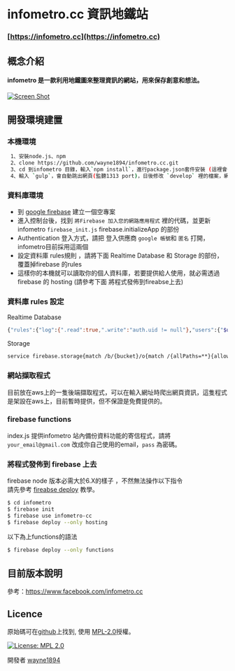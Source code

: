 # infometro.cc 資訊地鐵站
### [https://infometro.cc](https://infometro.cc)
## 概念介紹
#### infometro 是一款利用地鐵圖來整理資訊的網站，用來保存創意和想法。
[![Screen Shot](https://infometro.cc/src/static/images/s3/LHXNGI0XjP.gif)](https://infometro.cc)

## 開發環境建置
### 本機環境

```sh
 1、安裝node.js、npm
 2、clone https://github.com/wayne1894/infometro.cc.git
 3、cd 到infometro 目錄，輸入`npm install`，進行package.json套件安裝 (這裡會一併安裝gulp.js)
 4、輸入 `gulp`，會自動跳出網頁(監聽1313 port)，日後修改 `develop` 裡的檔案，網頁會重新整理，並將檔案build 到 public
```

### 資料庫環境
* 到 [google firebase](https://firebase.google.com/) 建立一個空專案
* 進入控制台後，找到 `將Firebase 加入您的網路應用程式` 裡的代碼，並更新 infometro `firebase_init.js` firebase.initializeApp 的部份
* Authentication 登入方式，請把 登入供應商 `google 帳號`和 `匿名` 打開，infometro目前採用這兩個
* 設定資料庫 rules規則 ，請將下面 Realtime Database 和 Storage 的部份，覆蓋掉firebase 的rules
* 這樣你的本機就可以讀取你的個人資料庫，若要提供給人使用，就必需透過 firebase 的 hosting (請參考下面 將程式發佈到fireabse上去)

### 資料庫 rules 設定

Realtime Database

```bash
{"rules":{"log":{".read":true,".write":"auth.uid != null"},"users":{"$uid":{".read":true,".write":"!data.exists() || auth.uid === $uid || auth.uid === 'test_uid'"}},"users_data":{"$uid":{".read":"auth.uid === $uid || auth.uid === 'lVAHfyuy4gN4UmiJ7WMYtIwKDts2'",".write":"!data.exists() || auth.uid === $uid || auth.uid === 'test_uid'"}},"info":{"$line":{"root":{".read":true,".write":"!data.exists() || data.parent().child('root').val().contains(auth.uid) || auth.uid === 'test_uid'"},"metro":{".read":"data.parent().child('root').val().contains(auth.uid) || auth.uid === 'test_uid'",".write":"data.parent().child('root').val().contains(auth.uid) || auth.uid === 'test_uid'"}}},"blueprint":{"$uid":{".read":"auth.uid === $uid || auth.uid === 'test_uid'",".write":"auth.uid === $uid || auth.uid === 'test_uid'"}},"file":{".read":"false",".write":"auth.uid != null"}}}

```

Storage

```bash
service firebase.storage{match /b/{bucket}/o{match /{allPaths=**}{allow read,write:if request.auth!= null;// Only allow uploads of any image file that's less than 500MB allow write:if request.resource.size < 5 * 1024 * 1024 * 1024 * 1024}}}

```

### 網站擷取程式

目前放在aws上的一隻後端擷取程式，可以在輸入網址時爬出網頁資訊，這隻程式是架設在aws上，目前暫時提供，但不保證是免費提供的。

### firebase functions

index.js 提供infometro 站內備份資料功能的寄信程式，請將 `your_email@gmail.com` 改成你自己使用的email，`pass` 為密碼。

### 將程式發佈到 firebase 上去
firebase node 版本必需大於6.X的樣子 ，不然無法操作以下指令 <br>
請先參考 [fireabse deploy](https://firebase.google.com/docs/hosting/deploying) 教學。

```sh
$ cd infometro
$ firebase init
$ firebase use infometro-cc
$ firebase deploy --only hosting
```

以下為上functions的語法
```sh
$ firebase deploy --only functions
```

## 目前版本說明

參考：https://www.facebook.com/infometro.cc


## Licence

原始碼可在[github](https://github.com/wayne1894/infometro.cc/)上找到, 使用 [MPL-2.0](https://opensource.org/licenses/MPL-2.0)授權。

[![License: MPL 2.0](https://img.shields.io/badge/License-MPL%202.0-brightgreen.svg)](https://opensource.org/licenses/MPL-2.0)

開發者 [wayne1894](http://github.com/wayne1894)

    
